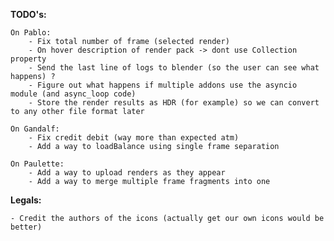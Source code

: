 **TODO's:**

    On Pablo:
        - Fix total number of frame (selected render)
        - On hover description of render pack -> dont use Collection property
        - Send the last line of logs to blender (so the user can see what happens) ?
        - Figure out what happens if multiple addons use the asyncio module (and async_loop code)
        - Store the render results as HDR (for example) so we can convert to any other file format later

    On Gandalf:
        - Fix credit debit (way more than expected atm)
        - Add a way to loadBalance using single frame separation

    On Paulette:
        - Add a way to upload renders as they appear
        - Add a way to merge multiple frame fragments into one

**Legals:**

    - Credit the authors of the icons (actually get our own icons would be better)
